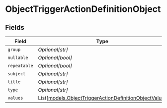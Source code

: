 # ObjectTriggerActionDefinitionObject


## Fields

| Field                                                                                                          | Type                                                                                                           | Required                                                                                                       | Description                                                                                                    |
| -------------------------------------------------------------------------------------------------------------- | -------------------------------------------------------------------------------------------------------------- | -------------------------------------------------------------------------------------------------------------- | -------------------------------------------------------------------------------------------------------------- |
| `group`                                                                                                        | *Optional[str]*                                                                                                | :heavy_minus_sign:                                                                                             | N/A                                                                                                            |
| `nullable`                                                                                                     | *Optional[bool]*                                                                                               | :heavy_minus_sign:                                                                                             | N/A                                                                                                            |
| `repeatable`                                                                                                   | *Optional[bool]*                                                                                               | :heavy_minus_sign:                                                                                             | N/A                                                                                                            |
| `subject`                                                                                                      | *Optional[str]*                                                                                                | :heavy_minus_sign:                                                                                             | N/A                                                                                                            |
| `title`                                                                                                        | *Optional[str]*                                                                                                | :heavy_minus_sign:                                                                                             | N/A                                                                                                            |
| `type`                                                                                                         | *Optional[str]*                                                                                                | :heavy_minus_sign:                                                                                             | N/A                                                                                                            |
| `values`                                                                                                       | List[[models.ObjectTriggerActionDefinitionObjectValue](../models/objecttriggeractiondefinitionobjectvalue.md)] | :heavy_minus_sign:                                                                                             | N/A                                                                                                            |